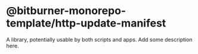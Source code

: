 # @bitburner-monorepo-template/http-update-manifest

A library, potentially usable by both scripts and apps. Add some description here.
